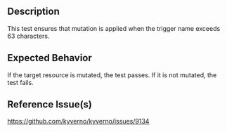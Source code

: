 ## Description

This test ensures that mutation is applied when the trigger name exceeds 63 characters.

## Expected Behavior

If the target resource is mutated, the test passes. If it is not mutated, the test fails.

## Reference Issue(s)

https://github.com/kyverno/kyverno/issues/9134
